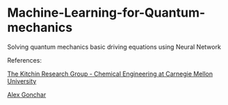 # Machine-Learning-for-Quantum-mechanics
Solving quantum mechanics basic driving equations using Neural Network


References:

[The Kitchin Research Group - Chemical Engineering at Carnegie Mellon University](http://kitchingroup.cheme.cmu.edu/blog/category/ode/)

[Alex Gonchar](https://github.com/Rachnog)
